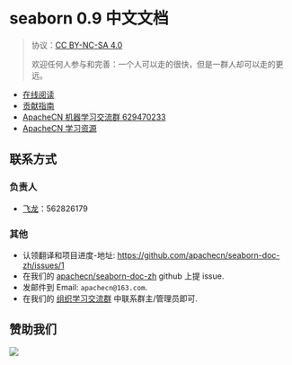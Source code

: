 # seaborn 0.9 中文文档

> 协议：[CC BY-NC-SA 4.0](http://creativecommons.org/licenses/by-nc-sa/4.0/)
> 
> 欢迎任何人参与和完善：一个人可以走的很快，但是一群人却可以走的更远。

* [在线阅读](https://apachecn.github.io/seaborn-doc-zh)
* [贡献指南](CONTRIBUTING.md)
* [ApacheCN 机器学习交流群 629470233](http://shang.qq.com/wpa/qunwpa?idkey=30e5f1123a79867570f665aa3a483ca404b1c3f77737bc01ec520ed5f078ddef)
* [ApacheCN 学习资源](http://www.apachecn.org/)

## 联系方式

### 负责人

+   [飞龙](https://github.com/wizardforcel)：562826179

### 其他

*   认领翻译和项目进度-地址: <https://github.com/apachecn/seaborn-doc-zh/issues/1>
*   在我们的 [apachecn/seaborn-doc-zh](https://github.com/apachecn/seaborn-doc-zh) github 上提 issue.
*   发邮件到 Email: `apachecn@163.com`.
*   在我们的 [组织学习交流群](http://www.apachecn.org/organization/348.html) 中联系群主/管理员即可.

## 赞助我们

![](https://www.apachecn.org/img/about/donate.jpg)
